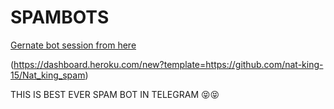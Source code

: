 # SPAMBOTS
[Gernate bot session from here](https://replit.com/@nat-king-15/Natking-spam#main.py)



(https://dashboard.heroku.com/new?template=https://github.com/nat-king-15/Nat_king_spam)

THIS IS BEST EVER SPAM BOT IN TELEGRAM 😝😝

